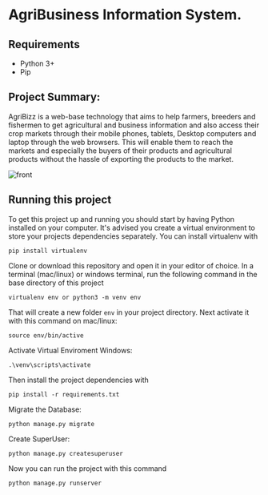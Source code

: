 # AgriBusiness Information System.

## Requirements
- Python 3+
- Pip

## Project Summary:
AgriBizz is a web-base technology that aims to help farmers, breeders and fishermen to get agricultural and business information and also access their crop markets through their mobile phones, tablets, Desktop computers and laptop through the web browsers. This will enable them to reach the markets and especially the buyers of their products and agricultural products without the hassle of exporting the products to the market.

![front](https://user-images.githubusercontent.com/83826268/119102353-9bc58680-ba22-11eb-8f1d-4e9be73e8e38.png)


## Running this project

To get this project up and running you should start by having Python installed on your computer. It's advised you create a virtual environment to store your projects dependencies separately. You can install virtualenv with

```
pip install virtualenv
```

Clone or download this repository and open it in your editor of choice. In a terminal (mac/linux) or windows terminal, run the following command in the base directory of this project

```
virtualenv env or python3 -m venv env
```

That will create a new folder `env` in your project directory. Next activate it with this command on mac/linux:

```
source env/bin/active
```
Activate Virtual Enviroment Windows:

```
.\venv\scripts\activate
```

Then install the project dependencies with

```
pip install -r requirements.txt
```
Migrate the Database:
```
python manage.py migrate
```

Create SuperUser:
```
python manage.py createsuperuser
```

Now you can run the project with this command

```
python manage.py runserver
```

